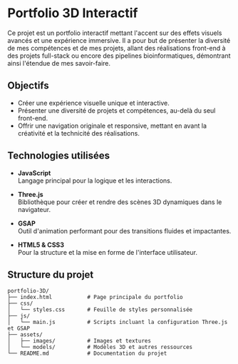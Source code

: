 # Portfolio 3D Interactif

Ce projet est un portfolio interactif mettant l'accent sur des effets visuels avancés et une expérience immersive. Il a pour but de présenter la diversité de mes compétences et de mes projets, allant des réalisations front-end à des projets full-stack ou encore des pipelines bioinformatiques, démontrant ainsi l'étendue de mes savoir-faire.

## Objectifs

- Créer une expérience visuelle unique et interactive.
- Présenter une diversité de projets et compétences, au-delà du seul front-end.
- Offrir une navigation originale et responsive, mettant en avant la créativité et la technicité des réalisations.

## Technologies utilisées

- **JavaScript**  
  Langage principal pour la logique et les interactions.

- **Three.js**  
  Bibliothèque pour créer et rendre des scènes 3D dynamiques dans le navigateur.

- **GSAP**  
  Outil d'animation performant pour des transitions fluides et impactantes.

- **HTML5 & CSS3**  
  Pour la structure et la mise en forme de l'interface utilisateur.

## Structure du projet

    portfolio-3D/
    ├── index.html           # Page principale du portfolio
    ├── css/
    │   └── styles.css       # Feuille de styles personnalisée
    ├── js/
    │   └── main.js          # Scripts incluant la configuration Three.js et GSAP
    ├── assets/
    │   ├── images/          # Images et textures
    │   └── models/          # Modèles 3D et autres ressources
    └── README.md            # Documentation du projet
